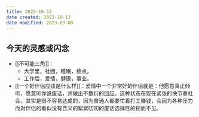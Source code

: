 ```yaml
---
title: 2022-10-13
date created: 2022-10-13
date modified: 2023-03-08
---
```


## 今天的灵感或闪念

- [[不可能三角]]：
	- 大学里，社团，睡眠，绩点。
	- 工作后，爱情，健康，事业。
- [[一个好伴侣应该是什么样]]：爱情中一个非常好的伴侣就是：他愿意真正倾听，愿意听你说废话，并做出不敷衍的回应。这种状态在现在紧张的快节奏社会，其实是很不容易达成的，因为普通人都要忙着打工赚钱，会因为各种压力而对伴侣的看似没有含义的絮絮叨叨的废话选择性的视而不见。
